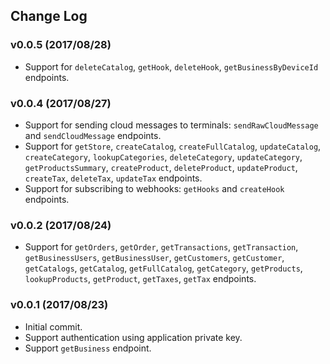 ## Change Log

### v0.0.5 (2017/08/28)
- Support for `deleteCatalog`, `getHook`, `deleteHook`, `getBusinessByDeviceId` endpoints.

### v0.0.4 (2017/08/27)
- Support for sending cloud messages to terminals: `sendRawCloudMessage` and `sendCloudMessage` endpoints.
- Support for `getStore`, `createCatalog`, `createFullCatalog`, `updateCatalog`, `createCategory`, `lookupCategories`, `deleteCategory`, `updateCategory`, `getProductsSummary`, `createProduct`, `deleteProduct`, `updateProduct`, `createTax`, `deleteTax`, `updateTax` endpoints.
- Support for subscribing to webhooks: `getHooks` and `createHook` endpoints.

### v0.0.2 (2017/08/24)
- Support for `getOrders`, `getOrder`, `getTransactions`, `getTransaction`, `getBusinessUsers`, `getBusinessUser`, `getCustomers`, `getCustomer`, `getCatalogs`, `getCatalog`, `getFullCatalog`, `getCategory`, `getProducts`, `lookupProducts`, `getProduct`, `getTaxes`, `getTax` endpoints.

### v0.0.1 (2017/08/23)
- Initial commit.
- Support authentication using application private key.
- Support `getBusiness` endpoint.
